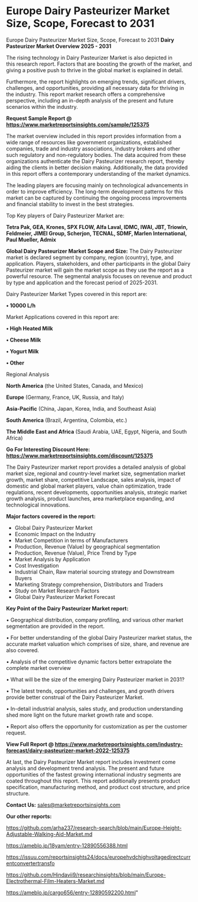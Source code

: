 # Europe Dairy Pasteurizer Market Size, Scope, Forecast to 2031
Europe Dairy Pasteurizer Market Size, Scope, Forecast to 2031
<Strong> Dairy Pasteurizer Market Overview 2025 - 2031</strong>

The rising technology in Dairy Pasteurizer Market is also depicted in this research report. Factors that are boosting the growth of the market, and giving a positive push to thrive in the global market is explained in detail.

Furthermore, the report highlights on emerging trends, significant drivers, challenges, and opportunities, providing all necessary data for thriving in the industry. This report market research offers a comprehensive perspective, including an in-depth analysis of the present and future scenarios within the industry.

<strong>Request Sample Report @ <a href=https://www.marketreportsinsights.com/sample/125375>https://www.marketreportsinsights.com/sample/125375</a></strong>

The market overview included in this report provides information from a wide range of resources like government organizations, established companies, trade and industry associations, industry brokers and other such regulatory and non-regulatory bodies. The data acquired from these organizations authenticate the Dairy Pasteurizer research report, thereby aiding the clients in better decision making. Additionally, the data provided in this report offers a contemporary understanding of the market dynamics.

The leading players are focusing mainly on technological advancements in order to improve efficiency. The long-term development patterns for this market can be captured by continuing the ongoing process improvements and financial stability to invest in the best strategies.

Top Key players of Dairy Pasteurizer Market are:

<strong>Tetra Pak, GEA, Krones, SPX FLOW, Alfa Laval, IDMC, IWAI, JBT, Triowin, Feldmeier, JIMEI Group, Scherjon, TECNAL, SDMF, Marlen International, Paul Mueller, Admix</strong>

<strong><b>Global Dairy Pasteurizer Market Scope and Size:</b></strong>
The Dairy Pasteurizer market is declared segment by company, region (country), type, and application. Players, stakeholders, and other participants in the global Dairy Pasteurizer market will gain the market scope as they use the report as a powerful resource. The segmental analysis focuses on revenue and product by type and application and the forecast period of 2025-2031.

Dairy Pasteurizer Market Types covered in this report are:

<strong>• 10000 L/h</strong>

Market Applications covered in this report are:

<strong>• High Heated Milk

• Cheese Milk

• Yogurt Milk

• Other</strong> 

Regional Analysis

<strong>North America</strong> (the United States, Canada, and Mexico)

<strong>Europe</strong> (Germany, France, UK, Russia, and Italy)

<strong>Asia-Pacific</strong> (China, Japan, Korea, India, and Southeast Asia)

<strong>South America</strong> (Brazil, Argentina, Colombia, etc.)

<strong>The Middle East and Africa</strong> (Saudi Arabia, UAE, Egypt, Nigeria, and South Africa)

<strong>Go For Interesting Discount Here: <a href=https://www.marketreportsinsights.com/discount/125375>https://www.marketreportsinsights.com/discount/125375</a></strong>

The Dairy Pasteurizer market report provides a detailed analysis of global market size, regional and country-level market size, segmentation market growth, market share, competitive Landscape, sales analysis, impact of domestic and global market players, value chain optimization, trade regulations, recent developments, opportunities analysis, strategic market growth analysis, product launches, area marketplace expanding, and technological innovations.

<strong><b>Major factors covered in the report:</b></strong>
<ul>
  <li>Global Dairy Pasteurizer Market </li>
  <li>Economic Impact on the Industry</li>
  <li>Market Competition in terms of Manufacturers</li>
  <li>Production, Revenue (Value) by geographical segmentation</li>
  <li>Production, Revenue (Value), Price Trend by Type</li>
  <li>Market Analysis by Application</li>
  <li>Cost Investigation</li>
  <li>Industrial Chain, Raw material sourcing strategy and Downstream Buyers</li>
  <li>Marketing Strategy comprehension, Distributors and Traders</li>
  <li>Study on Market Research Factors</li>
  <li>Global Dairy Pasteurizer Market Forecast</li>
</ul>

<strong><b>Key Point of the Dairy Pasteurizer Market report:</b></strong>

• Geographical distribution, company profiling, and various other market segmentation are provided in the report.

• For better understanding of the global Dairy Pasteurizer market status, the accurate market valuation which comprises of size, share, and revenue are also covered.

• Analysis of the competitive dynamic factors better extrapolate the complete market overview

• What will be the size of the emerging Dairy Pasteurizer market in 2031?

• The latest trends, opportunities and challenges, and growth drivers provide better construal of the Dairy Pasteurizer Market.

• In-detail industrial analysis, sales study, and production understanding shed more light on the future market growth rate and scope.

• Report also offers the opportunity for customization as per the customer request.

<strong><b>View Full Report @ <a href=https://www.marketreportsinsights.com/industry-forecast/dairy-pasteurizer-market-2022-125375>https://www.marketreportsinsights.com/industry-forecast/dairy-pasteurizer-market-2022-125375</a></b></strong>


At last, the Dairy Pasteurizer Market report includes investment come analysis and development trend analysis. The present and future opportunities of the fastest growing international industry segments are coated throughout this report. This report additionally presents product specification, manufacturing method, and product cost structure, and price structure.

<strong>Contact Us:</strong>
sales@marketreportsinsights.com

<strong>Our other reports:</strong>

<a href=https://github.com/arha237/research-search/blob/main/Europe-Height-Adjustable-Walking-Aid-Market.md>https://github.com/arha237/research-search/blob/main/Europe-Height-Adjustable-Walking-Aid-Market.md</a>

<a href=https://ameblo.jp/18yam/entry-12890556388.html>https://ameblo.jp/18yam/entry-12890556388.html</a>

<a href=https://issuu.com/reportsinsights24/docs/europehvdchighvoltagedirectcurrentconvertertransfo>https://issuu.com/reportsinsights24/docs/europehvdchighvoltagedirectcurrentconvertertransfo</a>

<a href=https://github.com/Hindavii9/researchinsights/blob/main/Europe-Electrothermal-Film-Heaters-Market.md>https://github.com/Hindavii9/researchinsights/blob/main/Europe-Electrothermal-Film-Heaters-Market.md</a>

<a href=https://ameblo.jp/cargo656/entry-12890592200.html>https://ameblo.jp/cargo656/entry-12890592200.html</a>"
